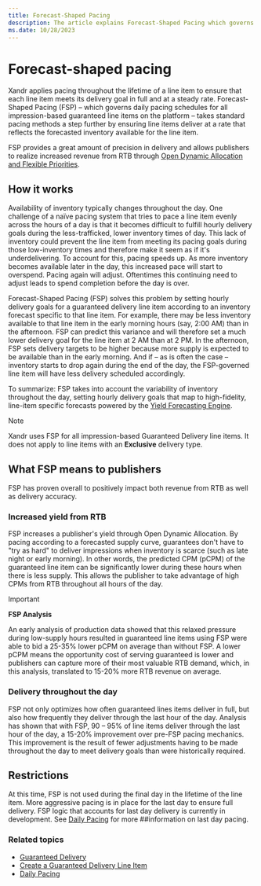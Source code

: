 ```yaml
---
title: Forecast-Shaped Pacing 
description: The article explains Forecast-Shaped Pacing which governs daily pacing schedules for all impression-based guaranteed line items on the platform.
ms.date: 10/28/2023
---
```


# Forecast-shaped pacing

Xandr applies pacing throughout the lifetime of a line item to ensure that each line item meets its delivery goal in full and at a steady rate. Forecast-Shaped Pacing (FSP) – which governs daily pacing schedules for all impression-based guaranteed line items on the platform – takes standard pacing methods a step further by ensuring
line items deliver at a rate that reflects the forecasted inventory available for the line item.

FSP provides a great amount of precision in delivery and allows publishers to realize increased revenue from RTB through [Open Dynamic Allocation and Flexible Priorities](open-dynamic-allocation-and-flexible-priorities.md).

## How it works

Availability of inventory typically changes throughout the day. One challenge of a naïve pacing system that tries to pace a line item evenly across the hours of a day is that it becomes difficult to fulfill hourly delivery goals during the less-trafficked, lower inventory times of day. This lack of inventory could prevent the line item from meeting its pacing goals during those low-inventory times and therefore make it seem as if it's underdelivering. To account for this, pacing speeds up. As more inventory becomes available later in the day, this increased pace will start to overspend. Pacing again will adjust. Oftentimes this continuing need to adjust leads to spend completion before the day is over.

Forecast-Shaped Pacing (FSP) solves this problem by setting hourly delivery goals for a guaranteed delivery line item according to an inventory forecast specific to that line item. For example, there may be less inventory available to that line item in the early morning hours (say, 2:00 AM) than in the afternoon. FSP can predict this variance and
will therefore set a much lower delivery goal for the line item at 2 AM than at 2 PM. In the afternoon, FSP sets delivery targets to be higher because more supply is expected to be available than in the early morning. And if – as is often the case – inventory starts to drop again during the end of the day, the FSP-governed line item will have less
delivery scheduled accordingly.

To summarize: FSP takes into account the variability of inventory throughout the day, setting hourly delivery goals that map to high-fidelity, line-item specific forecasts powered by the [Yield Forecasting Engine](../yield-analytics-ui/yield-analytics-overview.md).

> [!NOTE]
> Xandr uses FSP for all impression-based Guaranteed Delivery line items. It does not apply to line items with an **Exclusive** delivery type.

## What FSP means to publishers

FSP has proven overall to positively impact both revenue from RTB as well as delivery accuracy.

### Increased yield from RTB

FSP increases a publisher's yield through Open Dynamic Allocation. By pacing according to a forecasted supply curve, guarantees don't have to "try as hard" to deliver impressions when inventory is scarce (such as late night or early morning). In other words, the predicted CPM (pCPM) of the guaranteed line item can be significantly lower during these hours when there is less supply. This allows the publisher to take advantage of high CPMs from RTB throughout all hours of the day.

> [!IMPORTANT]
> **FSP Analysis**
>
> An early analysis of production data showed that this relaxed pressure during low-supply hours resulted in guaranteed line items using FSP were able to bid a 25-35% lower pCPM on average than without FSP. A lower pCPM means the opportunity cost of serving guaranteed is lower and publishers can capture more of their most valuable RTB demand, which, in this analysis, translated to 15-20% more RTB revenue on average.

### Delivery throughout the day

FSP not only optimizes how often guaranteed lines items deliver in full, but also how frequently they deliver through the last hour of the day. Analysis has shown that with FSP, 90 – 95% of line items deliver through the last hour of the day, a 15-20% improvement over pre-FSP pacing mechanics. This improvement is the result of fewer adjustments having to be made throughout the day to meet delivery goals than were historically required.

## Restrictions

At this time, FSP is not used during the final day in the lifetime of the line item. More aggressive pacing is in place for the last day to ensure full delivery. FSP logic that accounts for last day delivery is currently in development. See [Daily Pacing](daily-pacing.md) for more ##information on last day pacing.

### Related topics

- [Guaranteed Delivery](guaranteed-delivery.md)
- [Create a Guaranteed Delivery Line Item](create-a-guaranteed-delivery-line-item.md)
- [Daily Pacing](daily-pacing.md)
